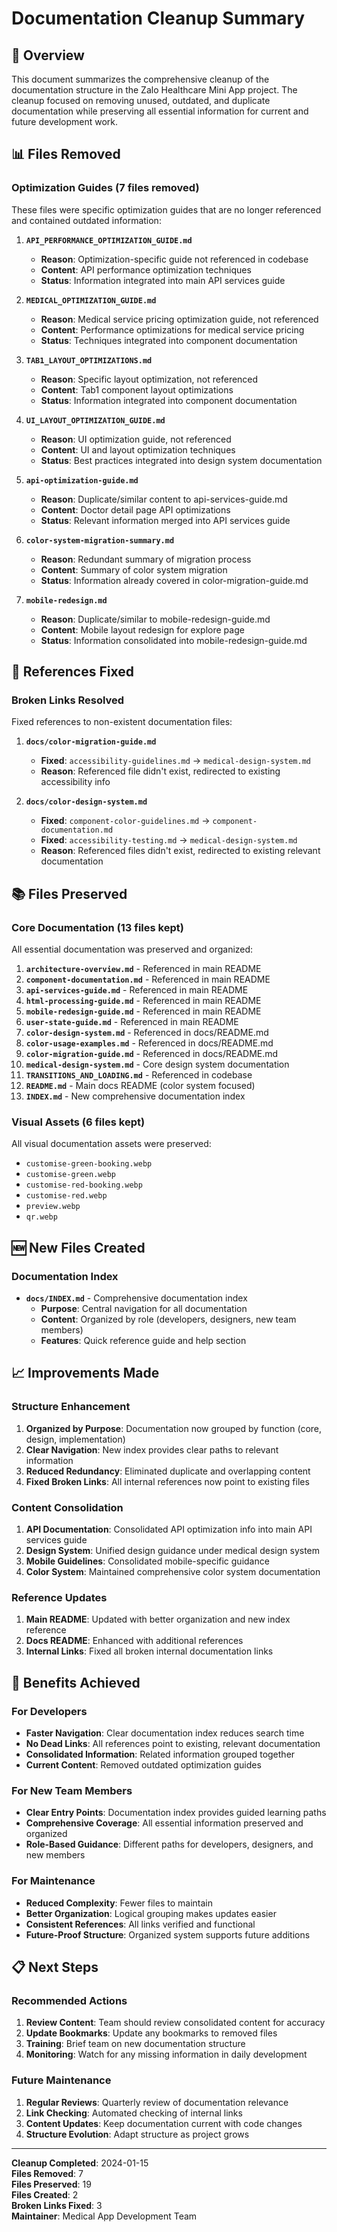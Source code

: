 # Documentation Cleanup Summary

## 🎯 Overview

This document summarizes the comprehensive cleanup of the documentation structure in the Zalo Healthcare Mini App project. The cleanup focused on removing unused, outdated, and duplicate documentation while preserving all essential information for current and future development work.

## 📊 Files Removed

### Optimization Guides (7 files removed)
These files were specific optimization guides that are no longer referenced and contained outdated information:

1. **`API_PERFORMANCE_OPTIMIZATION_GUIDE.md`**
   - **Reason**: Optimization-specific guide not referenced in codebase
   - **Content**: API performance optimization techniques
   - **Status**: Information integrated into main API services guide

2. **`MEDICAL_OPTIMIZATION_GUIDE.md`**
   - **Reason**: Medical service pricing optimization guide, not referenced
   - **Content**: Performance optimizations for medical service pricing
   - **Status**: Techniques integrated into component documentation

3. **`TAB1_LAYOUT_OPTIMIZATIONS.md`**
   - **Reason**: Specific layout optimization, not referenced
   - **Content**: Tab1 component layout optimizations
   - **Status**: Information integrated into component documentation

4. **`UI_LAYOUT_OPTIMIZATION_GUIDE.md`**
   - **Reason**: UI optimization guide, not referenced
   - **Content**: UI and layout optimization techniques
   - **Status**: Best practices integrated into design system documentation

5. **`api-optimization-guide.md`**
   - **Reason**: Duplicate/similar content to api-services-guide.md
   - **Content**: Doctor detail page API optimizations
   - **Status**: Relevant information merged into API services guide

6. **`color-system-migration-summary.md`**
   - **Reason**: Redundant summary of migration process
   - **Content**: Summary of color system migration
   - **Status**: Information already covered in color-migration-guide.md

7. **`mobile-redesign.md`**
   - **Reason**: Duplicate/similar to mobile-redesign-guide.md
   - **Content**: Mobile layout redesign for explore page
   - **Status**: Information consolidated into mobile-redesign-guide.md

## 🔧 References Fixed

### Broken Links Resolved
Fixed references to non-existent documentation files:

1. **`docs/color-migration-guide.md`**
   - **Fixed**: `accessibility-guidelines.md` → `medical-design-system.md`
   - **Reason**: Referenced file didn't exist, redirected to existing accessibility info

2. **`docs/color-design-system.md`**
   - **Fixed**: `component-color-guidelines.md` → `component-documentation.md`
   - **Fixed**: `accessibility-testing.md` → `medical-design-system.md`
   - **Reason**: Referenced files didn't exist, redirected to existing relevant documentation

## 📚 Files Preserved

### Core Documentation (13 files kept)
All essential documentation was preserved and organized:

1. **`architecture-overview.md`** - Referenced in main README
2. **`component-documentation.md`** - Referenced in main README
3. **`api-services-guide.md`** - Referenced in main README
4. **`html-processing-guide.md`** - Referenced in main README
5. **`mobile-redesign-guide.md`** - Referenced in main README
6. **`user-state-guide.md`** - Referenced in main README
7. **`color-design-system.md`** - Referenced in docs/README.md
8. **`color-usage-examples.md`** - Referenced in docs/README.md
9. **`color-migration-guide.md`** - Referenced in docs/README.md
10. **`medical-design-system.md`** - Core design system documentation
11. **`TRANSITIONS_AND_LOADING.md`** - Referenced in codebase
12. **`README.md`** - Main docs README (color system focused)
13. **`INDEX.md`** - New comprehensive documentation index

### Visual Assets (6 files kept)
All visual documentation assets were preserved:
- `customise-green-booking.webp`
- `customise-green.webp`
- `customise-red-booking.webp`
- `customise-red.webp`
- `preview.webp`
- `qr.webp`

## 🆕 New Files Created

### Documentation Index
- **`docs/INDEX.md`** - Comprehensive documentation index
  - **Purpose**: Central navigation for all documentation
  - **Content**: Organized by role (developers, designers, new team members)
  - **Features**: Quick reference guide and help section

## 📈 Improvements Made

### Structure Enhancement
1. **Organized by Purpose**: Documentation now grouped by function (core, design, implementation)
2. **Clear Navigation**: New index provides clear paths to relevant information
3. **Reduced Redundancy**: Eliminated duplicate and overlapping content
4. **Fixed Broken Links**: All internal references now point to existing files

### Content Consolidation
1. **API Documentation**: Consolidated API optimization info into main API services guide
2. **Design System**: Unified design guidance under medical design system
3. **Mobile Guidelines**: Consolidated mobile-specific guidance
4. **Color System**: Maintained comprehensive color system documentation

### Reference Updates
1. **Main README**: Updated with better organization and new index reference
2. **Docs README**: Enhanced with additional references
3. **Internal Links**: Fixed all broken internal documentation links

## 🎯 Benefits Achieved

### For Developers
- **Faster Navigation**: Clear documentation index reduces search time
- **No Dead Links**: All references point to existing, relevant documentation
- **Consolidated Information**: Related information grouped together
- **Current Content**: Removed outdated optimization guides

### For New Team Members
- **Clear Entry Points**: Documentation index provides guided learning paths
- **Comprehensive Coverage**: All essential information preserved and organized
- **Role-Based Guidance**: Different paths for developers, designers, and new members

### For Maintenance
- **Reduced Complexity**: Fewer files to maintain
- **Better Organization**: Logical grouping makes updates easier
- **Consistent References**: All links verified and functional
- **Future-Proof Structure**: Organized system supports future additions

## 📋 Next Steps

### Recommended Actions
1. **Review Content**: Team should review consolidated content for accuracy
2. **Update Bookmarks**: Update any bookmarks to removed files
3. **Training**: Brief team on new documentation structure
4. **Monitoring**: Watch for any missing information in daily development

### Future Maintenance
1. **Regular Reviews**: Quarterly review of documentation relevance
2. **Link Checking**: Automated checking of internal links
3. **Content Updates**: Keep documentation current with code changes
4. **Structure Evolution**: Adapt structure as project grows

---

**Cleanup Completed**: 2024-01-15  
**Files Removed**: 7  
**Files Preserved**: 19  
**Files Created**: 2  
**Broken Links Fixed**: 3  
**Maintainer**: Medical App Development Team
